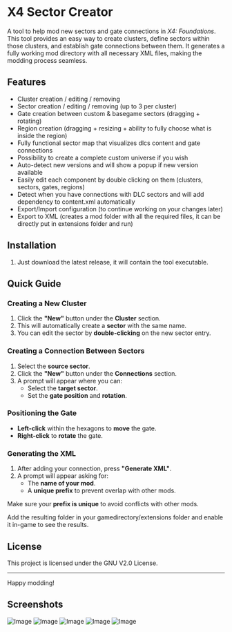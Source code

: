 # X4 Sector Creator

A tool to help mod new sectors and gate connections in *X4: Foundations*. This tool provides an easy way to create clusters, define sectors within those clusters, and establish gate connections between them. It generates a fully working mod directory with all necessary XML files, making the modding process seamless.

## Features
- Cluster creation / editing / removing
- Sector creation / editing / removing (up to 3 per cluster)
- Gate creation between custom & basegame sectors (dragging + rotating)
- Region creation (dragging + resizing + ability to fully choose what is inside the region)
- Fully functional sector map that visualizes dlcs content and gate connections
- Possibility to create a complete custom universe if you wish
- Auto-detect new versions and will show a popup if new version available
- Easily edit each component by double clicking on them (clusters, sectors, gates, regions)
- Detect when you have connections with DLC sectors and will add dependency to content.xml automatically
- Export/Import configuration (to continue working on your changes later)
- Export to XML (creates a mod folder with all the required files, it can be directly put in extensions folder and run)

## Installation
1. Just download the latest release, it will contain the tool executable.

## Quick Guide

### Creating a New Cluster
1. Click the **"New"** button under the **Cluster** section.
2. This will automatically create a **sector** with the same name.
3. You can edit the sector by **double-clicking** on the new sector entry.

### Creating a Connection Between Sectors
1. Select the **source sector**.
2. Click the **"New"** button under the **Connections** section.
3. A prompt will appear where you can:
   - Select the **target sector**.
   - Set the **gate position** and **rotation**.

### Positioning the Gate
- **Left-click** within the hexagons to **move** the gate.
- **Right-click** to **rotate** the gate.

### Generating the XML
1. After adding your connection, press **"Generate XML"**.
2. A prompt will appear asking for:
   - The **name of your mod**.
   - A **unique prefix** to prevent overlap with other mods.

Make sure your **prefix is unique** to avoid conflicts with other mods.

Add the resulting folder in your gamedirectory/extensions folder and enable it in-game to see the results.

## License
This project is licensed under the GNU V2.0 License.

---

Happy modding!

## Screenshots

![Image](https://github.com/user-attachments/assets/69380644-430c-4c82-b223-c48753190483)
![Image](https://github.com/user-attachments/assets/be1090f2-3b0d-4305-ae49-93906add6f66)
![Image](https://github.com/user-attachments/assets/9b48c899-a98d-4929-8308-09bfcefdaba9)
![Image](https://github.com/user-attachments/assets/c7bcad70-7a85-4b74-9908-43b0ed7ff0d2)
![Image](https://github.com/user-attachments/assets/114ce7e2-1673-41ae-846e-a9d154667bd5)

